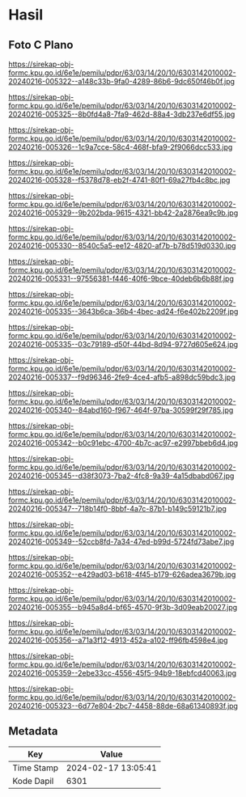 # Hasil

## Foto C Plano

https://sirekap-obj-formc.kpu.go.id/6e1e/pemilu/pdpr/63/03/14/20/10/6303142010002-20240216-005322--a148c33b-9fa0-4289-86b6-9dc650f46b0f.jpg

https://sirekap-obj-formc.kpu.go.id/6e1e/pemilu/pdpr/63/03/14/20/10/6303142010002-20240216-005325--8b0fd4a8-7fa9-462d-88a4-3db237e6df55.jpg

https://sirekap-obj-formc.kpu.go.id/6e1e/pemilu/pdpr/63/03/14/20/10/6303142010002-20240216-005326--1c9a7cce-58c4-468f-bfa9-2f9066dcc533.jpg

https://sirekap-obj-formc.kpu.go.id/6e1e/pemilu/pdpr/63/03/14/20/10/6303142010002-20240216-005328--f5378d78-eb2f-4741-80f1-69a27fb4c8bc.jpg

https://sirekap-obj-formc.kpu.go.id/6e1e/pemilu/pdpr/63/03/14/20/10/6303142010002-20240216-005329--9b202bda-9615-4321-bb42-2a2876ea9c9b.jpg

https://sirekap-obj-formc.kpu.go.id/6e1e/pemilu/pdpr/63/03/14/20/10/6303142010002-20240216-005330--8540c5a5-ee12-4820-af7b-b78d519d0330.jpg

https://sirekap-obj-formc.kpu.go.id/6e1e/pemilu/pdpr/63/03/14/20/10/6303142010002-20240216-005331--97556381-f446-40f6-9bce-40deb6b6b88f.jpg

https://sirekap-obj-formc.kpu.go.id/6e1e/pemilu/pdpr/63/03/14/20/10/6303142010002-20240216-005335--3643b6ca-36b4-4bec-ad24-f6e402b2209f.jpg

https://sirekap-obj-formc.kpu.go.id/6e1e/pemilu/pdpr/63/03/14/20/10/6303142010002-20240216-005335--03c79189-d50f-44bd-8d94-9727d605e624.jpg

https://sirekap-obj-formc.kpu.go.id/6e1e/pemilu/pdpr/63/03/14/20/10/6303142010002-20240216-005337--f9d96346-2fe9-4ce4-afb5-a898dc59bdc3.jpg

https://sirekap-obj-formc.kpu.go.id/6e1e/pemilu/pdpr/63/03/14/20/10/6303142010002-20240216-005340--84abd160-f967-464f-97ba-30599f29f785.jpg

https://sirekap-obj-formc.kpu.go.id/6e1e/pemilu/pdpr/63/03/14/20/10/6303142010002-20240216-005342--b0c91ebc-4700-4b7c-ac97-e2997bbeb6d4.jpg

https://sirekap-obj-formc.kpu.go.id/6e1e/pemilu/pdpr/63/03/14/20/10/6303142010002-20240216-005345--d38f3073-7ba2-4fc8-9a39-4a15dbabd067.jpg

https://sirekap-obj-formc.kpu.go.id/6e1e/pemilu/pdpr/63/03/14/20/10/6303142010002-20240216-005347--718b14f0-8bbf-4a7c-87b1-b149c59121b7.jpg

https://sirekap-obj-formc.kpu.go.id/6e1e/pemilu/pdpr/63/03/14/20/10/6303142010002-20240216-005349--52ccb8fd-7a34-47ed-b99d-5724fd73abe7.jpg

https://sirekap-obj-formc.kpu.go.id/6e1e/pemilu/pdpr/63/03/14/20/10/6303142010002-20240216-005352--e429ad03-b618-4f45-b179-626adea3679b.jpg

https://sirekap-obj-formc.kpu.go.id/6e1e/pemilu/pdpr/63/03/14/20/10/6303142010002-20240216-005355--b945a8d4-bf65-4570-9f3b-3d09eab20027.jpg

https://sirekap-obj-formc.kpu.go.id/6e1e/pemilu/pdpr/63/03/14/20/10/6303142010002-20240216-005356--a71a3f12-4913-452a-a102-ff96fb4598e4.jpg

https://sirekap-obj-formc.kpu.go.id/6e1e/pemilu/pdpr/63/03/14/20/10/6303142010002-20240216-005359--2ebe33cc-4556-45f5-94b9-18ebfcd40063.jpg

https://sirekap-obj-formc.kpu.go.id/6e1e/pemilu/pdpr/63/03/14/20/10/6303142010002-20240216-005323--6d77e804-2bc7-4458-88de-68a61340893f.jpg


## Metadata

| Key        | Value               |
| ---------- | ------------------- |
| Time Stamp | 2024-02-17 13:05:41 |
| Kode Dapil | 6301                |



